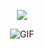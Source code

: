 <p align="center"> 
  <img src="https://capsule-render.vercel.app/api?text=Welcome&animation=fadeIn&type=transparent&color=gradient&height=100"/> 
</p>

<p align="center">
  <img src="https://c.tenor.com/EA_WtSxVQKMAAAAd/tenor.gif" alt="GIF">
</p>



